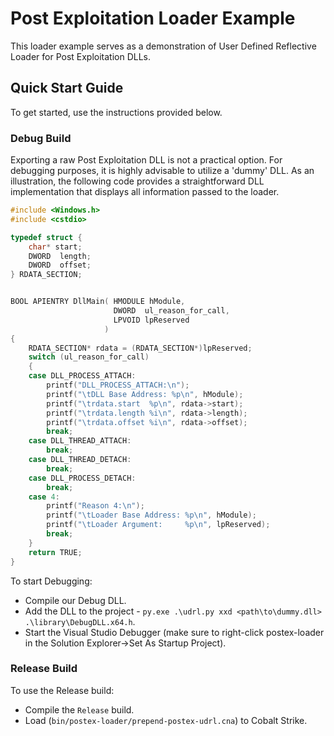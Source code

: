 # Post Exploitation Loader Example

This loader example serves as a demonstration of User Defined Reflective Loader for Post Exploitation DLLs.

## Quick Start Guide

To get started, use the instructions provided below.

### Debug Build

Exporting a raw Post Exploitation DLL is not a practical option. For debugging purposes, it is highly advisable to utilize a 'dummy' DLL.
As an illustration, the following code provides a straightforward DLL implementation that displays all information passed to the loader.

```c++
#include <Windows.h>
#include <cstdio>

typedef struct {
    char* start;
    DWORD  length;
    DWORD  offset;
} RDATA_SECTION;


BOOL APIENTRY DllMain( HMODULE hModule,
                       DWORD  ul_reason_for_call,
                       LPVOID lpReserved
                     )
{
    RDATA_SECTION* rdata = (RDATA_SECTION*)lpReserved;
    switch (ul_reason_for_call)
    {
    case DLL_PROCESS_ATTACH:
        printf("DLL_PROCESS_ATTACH:\n");
        printf("\tDLL Base Address: %p\n", hModule);
        printf("\trdata.start  %p\n", rdata->start);
        printf("\trdata.length %i\n", rdata->length);
        printf("\trdata.offset %i\n", rdata->offset);
        break;
    case DLL_THREAD_ATTACH:
        break;
    case DLL_THREAD_DETACH:
        break;
    case DLL_PROCESS_DETACH:
        break;
    case 4:
        printf("Reason 4:\n");
        printf("\tLoader Base Address: %p\n", hModule);
        printf("\tLoader Argument:     %p\n", lpReserved);
        break;
    }
    return TRUE;
}
```

To start Debugging:
* Compile our Debug DLL.
* Add the DLL to the project - `py.exe .\udrl.py xxd <path\to\dummy.dll> .\library\DebugDLL.x64.h`.
* Start the Visual Studio Debugger (make sure to right-click postex-loader in the
Solution Explorer->Set As Startup Project).

### Release Build

To use the Release build:
* Compile the `Release` build.
* Load (`bin/postex-loader/prepend-postex-udrl.cna`) to Cobalt Strike.